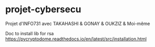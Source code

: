 # projet-cybersecu
Projet d'INFO731 avec TAKAHASHI &amp; GONAY &amp; OUKZIZ &amp; Moi-même

Doc to install lib for rsa
https://pycryptodome.readthedocs.io/en/latest/src/installation.html
